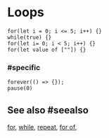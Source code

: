 # Loops

```cards
for(let i = 0; i <= 5; i++) {}
while(true) {}
for(let i= 0; i < 5; i++) {}
for(let value of [""]) {}
```

###  #specific

```cards
forever(() => {});
pause(0)
```
## See also #seealso

[for](/blocks/loops/for), 
[while](/blocks/loops/while), 
[repeat](/blocks/loops/repeat), 
[for of](/blocks/loops/for-of),


